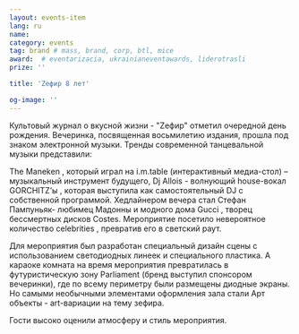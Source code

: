 ```yaml
---
layout: events-item
lang: ru
name: 
category: events
tag: brand # mass, brand, corp, btl, mice
award:  # eventarizacia, ukrainianeventawards, liderotrasli
prize: ''

title: 'Zефир 8 лет'

og-image: ''
---
```


Культовый журнал о вкусной жизни -  "Zефир" отметил очередной день рождения. Вечеринка, посвященная восьмилетию издания, прошла под знаком электронной музыки. Тренды современной танцевальной музыки представили:

The Maneken , который играл на i.m.table (интерактивный медиа-стол) – музыкальный инструмент будущего,
Dj Allois -  волнующий house-вокал GORCHITZ’ы , которая выступила как самостоятельный DJ с собственной программой. 
Хедлайнером вечера стал Стефан Пампуньяк- любимец Мадонны и модного дома Gucci , творец бессмертных дисков Costes.
Мероприятие посетило невероятное количество celebrities , превратив его в светский раут.

Для мероприятия был разработан специальный дизайн сцены с использованием светодиодных линеек и специального пластика. А караоке комната на время мероприятия превратилась в  футуристическую зону Parliament (бренд выступил спонсором вечеринки), где по всему периметру были размещены диодные экраны. Но самыми необычными элементами оформления зала стали Арт объекты  - art-вариации на тему зефира.

Гости высоко оценили атмосферу и стиль мероприятия.

